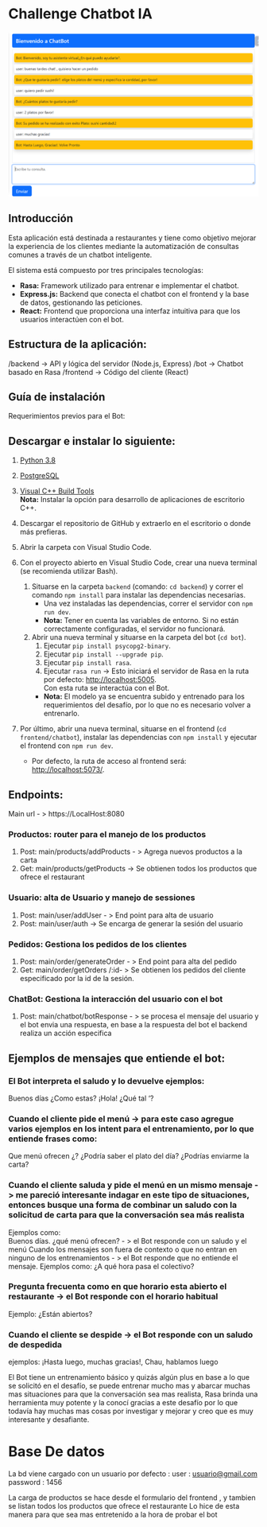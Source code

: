 # Challenge Chatbot IA

![Texto Alternativo](./images/example.png)

## Introducción

Esta aplicación está destinada a restaurantes y tiene como objetivo mejorar la experiencia de los clientes mediante la automatización de consultas comunes a través de un chatbot inteligente.

El sistema está compuesto por tres principales tecnologías:

- **Rasa:** Framework utilizado para entrenar e implementar el chatbot.
- **Express.js:** Backend que conecta el chatbot con el frontend y la base de datos, gestionando las peticiones.
- **React:** Frontend que proporciona una interfaz intuitiva para que los usuarios interactúen con el bot.

## Estructura de la aplicación:

/backend -> API y lógica del servidor (Node.js, Express) 
/bot -> Chatbot basado en Rasa
/frontend -> Código del cliente (React) 


## Guía de instalación

Requerimientos previos para el Bot: 

## Descargar e instalar lo siguiente: 

1. [Python 3.8](https://www.python.org/ftp/python/3.8.0)
2. [PostgreSQL](https://www.postgresql.org/download/)
3. [Visual C++ Build Tools](https://visualstudio.microsoft.com/es/visual-cpp-build-tools/)  
   **Nota:** Instalar la opción para desarrollo de aplicaciones de escritorio C++.
   

1. Descargar el repositorio de GitHub y extraerlo en el escritorio o donde más prefieras.
2. Abrir la carpeta con Visual Studio Code.
3. Con el proyecto abierto en Visual Studio Code, crear una nueva terminal (se recomienda utilizar Bash).
   1. Situarse en la carpeta `backend` (comando: `cd backend`) y correr el comando `npm install` para instalar las dependencias necesarias.  
      - Una vez instaladas las dependencias, correr el servidor con `npm run dev`.  
      - **Nota:** Tener en cuenta las variables de entorno. Si no están correctamente configuradas, el servidor no funcionará.
   2. Abrir una nueva terminal y situarse en la carpeta del bot (`cd bot`).
      1. Ejecutar `pip install psycopg2-binary`.  
      2. Ejecutar `pip install --upgrade pip`.  
      3. Ejecutar `pip install rasa`.  
      4. Ejecutar `rasa run` -> Esto iniciará el servidor de Rasa en la ruta por defecto: [http://localhost:5005](http://localhost:5005).  
         Con esta ruta se interactúa con el Bot.  
      - **Nota:** El modelo ya se encuentra subido y entrenado para los requerimientos del desafío, por lo que no es necesario volver a entrenarlo.
4. Por último, abrir una nueva terminal, situarse en el frontend (`cd frontend/chatbot`), instalar las dependencias con `npm install` y ejecutar el frontend con `npm run dev`.  
   - Por defecto, la ruta de acceso al frontend será: [http://localhost:5073/](http://localhost:5073/).

## Endpoints:

Main url - > https://LocalHost:8080

### Productos: router para el manejo de los productos 
 1. Post: main/products/addProducts - >   Agrega nuevos productos a la carta
 2. Get: main/products/getProducts -> Se obtienen todos los productos que ofrece el restaurant
### Usuario: alta de Usuario y manejo de sessiones
 1. Post: main/user/addUser - >   End point para alta de usuario
 2. Post: main/user/auth ->  Se encarga de generar la sesión del usuario
### Pedidos: Gestiona los pedidos de los clientes
 1. Post: main/order/generateOrder - >   End point para alta del pedido
 2. Get: main/order/getOrders /:id- >   Se obtienen los pedidos  del cliente especificado por la id de la sesión.
### ChatBot: Gestiona la interacción del usuario con el bot
 1. Post: main/chatbot/botResponse - >   se procesa el mensaje del usuario y el bot envia una respuesta, en base a la respuesta del bot el backend realiza un acción especifica

## Ejemplos de mensajes que entiende el bot:

### El  Bot interpreta el saludo y lo devuelve ejemplos:
Buenos días ¿Como estas? 
¡Hola! ¿Qué tal ‘? 
### Cuando el cliente pide el menú -> para este caso agregue varios ejemplos en los intent para el entrenamiento, por lo que entiende frases como: 
Que menú ofrecen ¿?
¿Podría saber el plato del día?
¿Podrías enviarme la carta?
### Cuando el cliente saluda y pide el menú en un mismo mensaje -> me pareció interesante indagar en este tipo de situaciones, entonces busque una forma de combinar un saludo con la solicitud de carta para que la conversación sea más realista
Ejemplos como:  
Buenos días. ¿qué menú ofrecen? - > el Bot responde con un saludo y el menú
Cuando los mensajes son fuera de contexto o que no entran en ninguno de los entrenamientos - > el Bot responde que no entiende el mensaje.
Ejemplos como: 
¿A qué hora pasa el colectivo?
### Pregunta frecuenta como en que horario esta abierto el restaurante -> el Bot responde con el horario habitual 
Ejemplo: 
¿Están abiertos?
### Cuando el cliente se despide ->   el Bot responde con un saludo de despedida
ejemplos: ¡Hasta luego, muchas gracias!, Chau, hablamos luego

El Bot tiene un entrenamiento básico y quizás algún plus en base a lo que se solicitó en el desafío, 
se puede entrenar mucho mas y abarcar muchas mas situaciones para que la conversación sea mas realista, 
Rasa brinda una herramienta muy potente y la conocí gracias a este desafío por lo que todavía hay muchas
mas cosas por investigar y mejorar y creo que es muy interesante y desafiante.

# Base De datos 

La bd viene cargado con un usuario por defecto : 
user : usuario@gmail.com
password : 1456 

La carga de productos se hace desde el formulario del frontend , y tambien se listan todos los productos que ofrece el restaurante 
Lo hice de esta manera para que sea mas entretenido a la hora de probar el bot
